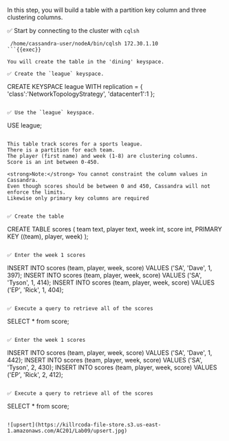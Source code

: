 In this step, you will build a table with a partition key column and three clustering columns.

✅ Start by connecting to the cluster with `cqlsh` 
```
 /home/cassandra-user/nodeA/bin/cqlsh 172.30.1.10
```{{exec}}

You will create the table in the 'dining' keyspace.

✅ Create the `league` keyspace.
```
CREATE KEYSPACE league WITH replication = {
  'class':'NetworkTopologyStrategy',
  'datacenter1':1
};
```{{exec}}

✅ Use the `league` keyspace.
```
USE league;
```{{exec}}

This table track scores for a sports league.
There is a partition for each team. 
The player (first name) and week (1-8) are clustering columns.
Score is an int between 0-450.

<strong>Note:</strong> You cannot constraint the column values in Cassandra. 
Even though scores should be between 0 and 450, Cassandra will not enforce the limits.
Likewise only primary key columns are required


✅ Create the table
```
CREATE TABLE scores (
  team text,
  player text,
  week int,
  score int,
  PRIMARY KEY ((team), player, week)
);
```{{exec}}

✅ Enter the week 1 scores
```
INSERT INTO scores (team, player, week, score) VALUES ('SA', 'Dave', 1, 397);
INSERT INTO scores (team, player, week, score) VALUES ('SA', 'Tyson', 1, 414);
INSERT INTO scores (team, player, week, score) VALUES ('EP', 'Rick', 1, 404);
```{{exec}}

✅ Execute a query to retrieve all of the scores
```
SELECT * from score;
```{{exec}}

✅ Enter the week 1 scores
```
INSERT INTO scores (team, player, week, score) VALUES ('SA', 'Dave', 1, 442);
INSERT INTO scores (team, player, week, score) VALUES ('SA', 'Tyson', 2, 430);
INSERT INTO scores (team, player, week, score) VALUES ('EP', 'Rick', 2, 412);
```{{exec}}

✅ Execute a query to retrieve all of the scores
```
SELECT * from score;
```{{exec}}

![upsert](https://killrcoda-file-store.s3.us-east-1.amazonaws.com/AC201/Lab09/upsert.jpg)


